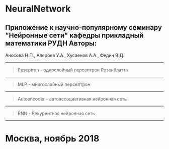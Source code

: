 NeuralNetwork
=====================
Приложение к научно-популярному семинару "Нейронные сети" кафедры прикладный математики РУДН
Авторы:
------------
Аносова Н.П., Алероев У.А., Хусаенов А.А., Федин В.Д.
***
> Peseptron - однослойный персептрон Розенблатта
***
> MLP - многослойный персептрон
***
> Autoencoder - автоассоциативная нейронная сеть
***
> RNN - Рекурентная нейронная сеть
***
# Москва, ноябрь 2018 